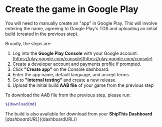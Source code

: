 # Create the game in Google Play

You will need to manually create an "app" in Google Play. This will involve entering the name, agreeing to Google Play's TOS and uploading an initial build (created in the previous step).

Broadly, the steps are:

1. Log into the **Google Play Console** with your Google account. [https://play.google.com/console](https://play.google.com/console)
1. Create a developer account and payments profile if prompted.
1. Click **"Create app"** on the Console dashboard.
1. Enter the app name, default language, and accept terms.
1. Go to **"Internal testing"** and create a new release.
1. Upload the initial build **AAB file** of your game from the previous step

To download the AAB file from the previous step, please run:

```bash
${downloadCmd}
```

The build is also available for download from your **ShipThis Dashboard** [${dashboardURL}](${dashboardURL})
